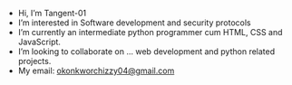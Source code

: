 -  Hi, I’m Tangent-01
-  I’m interested in Software development and security protocols
-  I’m currently an intermediate python programmer cum HTML, CSS and JavaScript.
-  I’m looking to collaborate on ... web development and python related projects.
-  My email: okonkworchizzy04@gmail.com

<!---
Tangent-01/Tangent-01 is a ✨ special ✨ repository because its `README.md` (this file) appears on your GitHub profile.
You can click the Preview link to take a look at your changes.
--->
